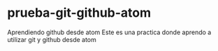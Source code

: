 # prueba-git-github-atom
Aprendiendo github desde atom
Este es una practica donde aprendo a utilizar git y github desde atom
